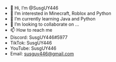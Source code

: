 - 👋 Hi, I’m @SusgUY446
- 👀 I’m interested in Minecraft, Roblox and Python
- 🌱 I’m currently learning Java and Python
- 💞️ I’m looking to collaborate on ...
- 📫 How to reach me 
- Discord: SusgUY446#5977
- TikTok: SusgUY446
- YouTube: SusgUY446
- Email: susguy446@gmail.com


